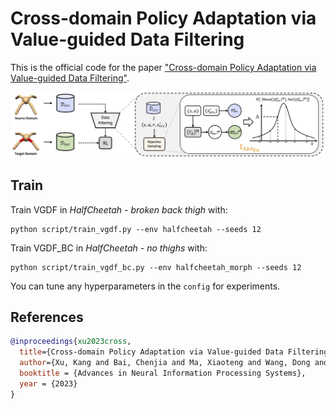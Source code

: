 # Cross-domain Policy Adaptation via Value-guided Data Filtering

This is the official code for the paper ["Cross-domain Policy Adaptation via Value-guided Data Filtering"](https://arxiv.org/abs/2305.17625). 

![](fig/vgdf.jpg)

## Train 

Train VGDF in *HalfCheetah - broken back thigh* with:

```
python script/train_vgdf.py --env halfcheetah --seeds 12
```

Train VGDF_BC in *HalfCheetah - no thighs* with:

```
python script/train_vgdf_bc.py --env halfcheetah_morph --seeds 12
```

You can tune any hyperparameters in the `config` for experiments.

## References
```bib
@inproceedings{xu2023cross,
  title={Cross-domain Policy Adaptation via Value-guided Data Filtering},
  author={Xu, Kang and Bai, Chenjia and Ma, Xiaoteng and Wang, Dong and Zhao, Bin and Wang, Zhen and Li, Xuelong and Li, Wei},
  booktitle = {Advances in Neural Information Processing Systems},
  year = {2023}
}
```
